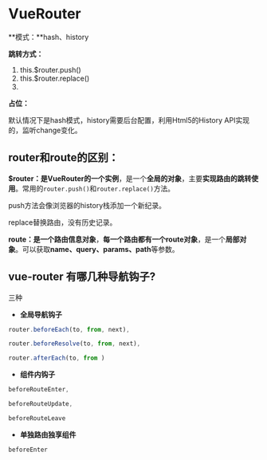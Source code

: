 # VueRouter

**模式：**hash、history

**跳转方式：**

1. this.$router.push()
2. this.$router.replace()
3. <router-link to=''></router-link>

**占位：**<router-view></router-view>

默认情况下是hash模式，history需要后台配置，利用Html5的History API实现的，监听change变化。

## router和route的区别：

**$router：**是VueRouter的一个**实例**，是一个**全局的对象**，主要**实现路由的跳转使用**。常用的`router.push()`和`router.replace()`方法。

push方法会像浏览器的history栈添加一个新纪录。

replace替换路由，没有历史记录。

**route：**是一个**路由信息对象**，**每一个路由都有一个route对象**，是一个**局部对象**。可以获取**name、query、params、path**等参数。

## vue-router 有哪几种导航钩子?

三种

- **全局导航钩子**

```js
router.beforeEach(to, from, next),

router.beforeResolve(to, from, next),

router.afterEach(to, from )
```

- **组件内钩子**

```js
beforeRouteEnter,

beforeRouteUpdate,

beforeRouteLeave
```

- **单独路由独享组件**

```js
beforeEnter
```